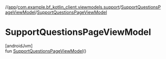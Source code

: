 //[app](../../../index.md)/[com.example.bf_kotlin_client.viewmodels.support](../index.md)/[SupportQuestionsPageViewModel](index.md)/[SupportQuestionsPageViewModel](-support-questions-page-view-model.md)

# SupportQuestionsPageViewModel

[androidJvm]\
fun [SupportQuestionsPageViewModel](-support-questions-page-view-model.md)()

